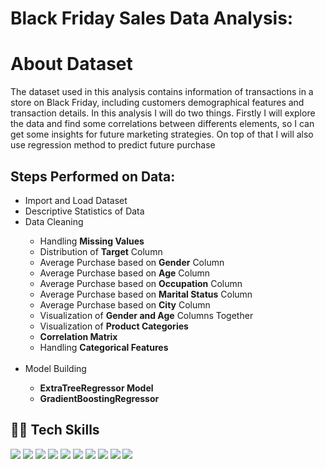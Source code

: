 # Black Friday Sales Data Analysis:

<h1><strong>About Dataset</strong></h1>
<p>The dataset used in this analysis contains information of transactions in a store on Black Friday, including customers demographical features and transaction details. In this analysis I will do two things. Firstly I will explore the data and find some correlations between differents elements, so I can get some insights for future marketing strategies. On top of that I will also use regression method to predict future purchase</p>

<h2>Steps Performed on Data:</h2>
<ul>
  <li>Import and Load Dataset</li>
  <li>Descriptive Statistics of Data</li>
  <li>Data Cleaning</li>
  <ul>
    <li>Handling <strong>Missing Values</strong></li>
    <li>Distribution of <strong>Target</strong> Column</li>
    <li>Average Purchase based on <strong>Gender</strong> Column</li>
    <li>Average Purchase based on <strong>Age</strong> Column</li>
    <li>Average Purchase based on <strong>Occupation</strong> Column</li>
    <li>Average Purchase based on <strong>Marital Status</strong> Column</li>
    <li>Average Purchase based on <strong>City</strong> Column</li>
    <li>Visualization of <strong>Gender and Age</strong> Columns Together</li>
    <li>Visualization of <strong>Product Categories</strong></li>
    <li><strong>Correlation Matrix</strong></li>
    <li>Handling <strong>Categorical Features</strong></li>
  </ul>
  </br>
  <li>Model Building</li>
  <ul>
    <li><strong>ExtraTreeRegressor Model</strong></li>
    <li><strong>GradientBoostingRegressor</strong></li>
  </ul>
</ul>

<h2>👨‍💻 Tech Skills</h3>
<div>
    <img src="https://img.shields.io/badge/python-%2314354C.svg?style=for-the-badge&logo=python&logoColor=white">
    <img src="https://img.shields.io/badge/scikit--learn-%23F7931E.svg?style=for-the-badge&logo=scikit-learn&logoColor=white">
    <img src="https://img.shields.io/badge/pandas-%23150458.svg?style=for-the-badge&logo=pandas&logoColor=white">
    <img src="https://img.shields.io/badge/numpy-%23013243.svg?style=for-the-badge&logo=numpy&logoColor=white">
    <img src="https://img.shields.io/badge/machinelearning-%23013243.svg?style=for-the-badge&logo=data&logoColor=white">
    <img src="https://img.shields.io/badge/exploratorydataanalysis-%23FF6F00.svg?style=for-the-badge&logo=data&logoColor=white">
    <img src="https://img.shields.io/badge/matplotlib-%23013243.svg?style=for-the-badge&logo=data&logoColor=white">
    <img src="https://img.shields.io/badge/seaborn-%23013243.svg?style=for-the-badge&logo=data&logoColor=white">
    <img src="https://img.shields.io/badge/plotly-%23013243.svg?style=for-the-badge&logo=data&logoColor=white">
    <img src="https://img.shields.io/badge/cufflinks-%23013243.svg?style=for-the-badge&logo=data&logoColor=white">
</div>

